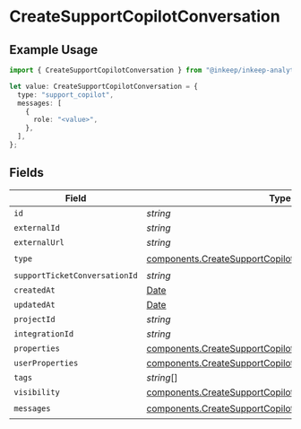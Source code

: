 # CreateSupportCopilotConversation

## Example Usage

```typescript
import { CreateSupportCopilotConversation } from "@inkeep/inkeep-analytics/models/components";

let value: CreateSupportCopilotConversation = {
  type: "support_copilot",
  messages: [
    {
      role: "<value>",
    },
  ],
};
```

## Fields

| Field                                                                                                                                  | Type                                                                                                                                   | Required                                                                                                                               | Description                                                                                                                            |
| -------------------------------------------------------------------------------------------------------------------------------------- | -------------------------------------------------------------------------------------------------------------------------------------- | -------------------------------------------------------------------------------------------------------------------------------------- | -------------------------------------------------------------------------------------------------------------------------------------- |
| `id`                                                                                                                                   | *string*                                                                                                                               | :heavy_minus_sign:                                                                                                                     | N/A                                                                                                                                    |
| `externalId`                                                                                                                           | *string*                                                                                                                               | :heavy_minus_sign:                                                                                                                     | N/A                                                                                                                                    |
| `externalUrl`                                                                                                                          | *string*                                                                                                                               | :heavy_minus_sign:                                                                                                                     | N/A                                                                                                                                    |
| `type`                                                                                                                                 | [components.CreateSupportCopilotConversationType](../../models/components/createsupportcopilotconversationtype.md)                     | :heavy_check_mark:                                                                                                                     | N/A                                                                                                                                    |
| `supportTicketConversationId`                                                                                                          | *string*                                                                                                                               | :heavy_minus_sign:                                                                                                                     | N/A                                                                                                                                    |
| `createdAt`                                                                                                                            | [Date](https://developer.mozilla.org/en-US/docs/Web/JavaScript/Reference/Global_Objects/Date)                                          | :heavy_minus_sign:                                                                                                                     | N/A                                                                                                                                    |
| `updatedAt`                                                                                                                            | [Date](https://developer.mozilla.org/en-US/docs/Web/JavaScript/Reference/Global_Objects/Date)                                          | :heavy_minus_sign:                                                                                                                     | N/A                                                                                                                                    |
| `projectId`                                                                                                                            | *string*                                                                                                                               | :heavy_minus_sign:                                                                                                                     | N/A                                                                                                                                    |
| `integrationId`                                                                                                                        | *string*                                                                                                                               | :heavy_minus_sign:                                                                                                                     | N/A                                                                                                                                    |
| `properties`                                                                                                                           | [components.CreateSupportCopilotConversationProperties](../../models/components/createsupportcopilotconversationproperties.md)         | :heavy_minus_sign:                                                                                                                     | N/A                                                                                                                                    |
| `userProperties`                                                                                                                       | [components.CreateSupportCopilotConversationUserProperties](../../models/components/createsupportcopilotconversationuserproperties.md) | :heavy_minus_sign:                                                                                                                     | N/A                                                                                                                                    |
| `tags`                                                                                                                                 | *string*[]                                                                                                                             | :heavy_minus_sign:                                                                                                                     | N/A                                                                                                                                    |
| `visibility`                                                                                                                           | [components.CreateSupportCopilotConversationVisibility](../../models/components/createsupportcopilotconversationvisibility.md)         | :heavy_minus_sign:                                                                                                                     | N/A                                                                                                                                    |
| `messages`                                                                                                                             | [components.CreateSupportCopilotConversationMessages](../../models/components/createsupportcopilotconversationmessages.md)[]           | :heavy_check_mark:                                                                                                                     | N/A                                                                                                                                    |